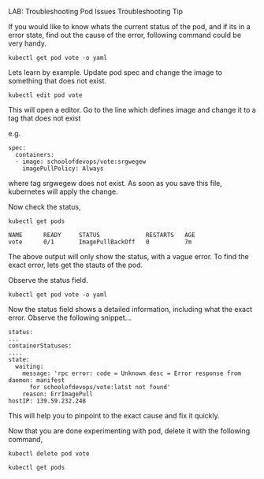 LAB: Troubleshooting Pod Issues
Troubleshooting Tip


If you would like to know whats the current status of the pod, and if its in a error state, find out the cause of the error, following command could be very handy.

    kubectl get pod vote -o yaml

Lets learn by example. Update pod spec and change the image to something that does not exist.

    kubectl edit pod vote

This will open a editor. Go to the line which defines image and change it to a tag that does not exist

e.g.

    spec:
      containers:
      - image: schoolofdevops/vote:srgwegew
        imagePullPolicy: Always

where tag srgwegew does not exist. As soon as you save this file, kubernetes will apply the change.

Now check the status,

    kubectl get pods  
     
    NAME      READY     STATUS             RESTARTS   AGE
    vote      0/1       ImagePullBackOff   0          7m

The above output will only show the status, with a vague error. To find the exact error, lets get the stauts of the pod.

Observe the status field.

    kubectl get pod vote -o yaml

Now the status field shows a detailed information, including what the exact error. Observe the following snippet...

    status:
    ...
    containerStatuses:
    ....
    state:
      waiting:
        message: 'rpc error: code = Unknown desc = Error response from daemon: manifest
          for schoolofdevops/vote:latst not found'
        reason: ErrImagePull
    hostIP: 139.59.232.248

This will help you to pinpoint to the exact cause and fix it quickly.

Now that you are done experimenting with pod, delete it with the following command,

    kubectl delete pod vote
     
    kubectl get pods

